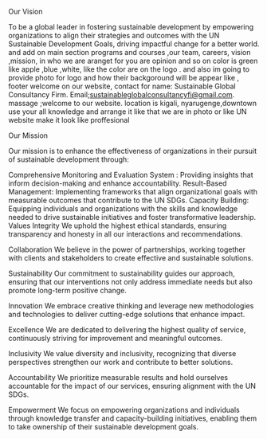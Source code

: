 Our Vision

To be a global leader in fostering sustainable development by empowering organizations to align their strategies and outcomes with the UN Sustainable Development Goals, driving impactful change for a better world. and add on main section programs and courses ,our team, careers, vision ,mission, in who we are aranget for you are opinion and so on color is green like apple ,blue ,white, like the color are on the logo . and also im going to provide photo for logo and how their backgoround will be appear like , footer welcome on our website, contact for name: Sustainable Global Consultancy Firm. Email;sustainableglobalconsultancyfi@gmail.com. massage ;welcome to our website. location is kigali, nyarugenge,downtown use your all knowledge and arrange it like that we are in photo or like UN website make it look like proffesional

Our Mission

Our mission is to enhance the effectiveness of organizations in their pursuit of sustainable development through:

Comprehensive Monitoring and Evaluation System : Providing insights that inform decision-making and enhance accountability.
Result-Based Management: Implementing frameworks that align organizational goals with measurable outcomes that contribute to the UN SDGs.
Capacity Building: Equipping individuals and organizations with the skills and knowledge needed to drive sustainable initiatives and foster transformative leadership.
Values
Integrity
We uphold the highest ethical standards, ensuring transparency and honesty in all our interactions and recommendations.

Collaboration
We believe in the power of partnerships, working together with clients and stakeholders to create effective and sustainable solutions.

Sustainability
Our commitment to sustainability guides our approach, ensuring that our interventions not only address immediate needs but also promote long-term positive change.

Innovation
We embrace creative thinking and leverage new methodologies and technologies to deliver cutting-edge solutions that enhance impact.

Excellence
We are dedicated to delivering the highest quality of service, continuously striving for improvement and meaningful outcomes.

Inclusivity
We value diversity and inclusivity, recognizing that diverse perspectives strengthen our work and contribute to better solutions.

Accountability
We prioritize measurable results and hold ourselves accountable for the impact of our services, ensuring alignment with the UN SDGs.

Empowerment
We focus on empowering organizations and individuals through knowledge transfer and capacity-building initiatives, enabling them to take ownership of their sustainable development goals.
